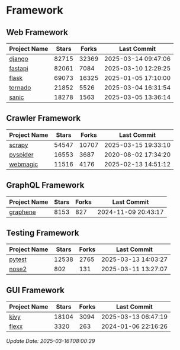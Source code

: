 # Framework

## Web Framework
| Project Name | Stars | Forks | Last Commit |
| ------------ | ----- | ----- | ----------- |
| [django](https://github.com/django/django) | 82715 | 32369 | 2025-03-14 09:47:06 |
| [fastapi](https://github.com/fastapi/fastapi) | 82061 | 7084 | 2025-03-10 12:29:25 |
| [flask](https://github.com/pallets/flask) | 69073 | 16325 | 2025-01-05 17:10:00 |
| [tornado](https://github.com/tornadoweb/tornado) | 21852 | 5526 | 2025-03-04 16:31:54 |
| [sanic](https://github.com/sanic-org/sanic) | 18278 | 1563 | 2025-03-05 13:36:14 |

## Crawler Framework
| Project Name | Stars | Forks | Last Commit |
| ------------ | ----- | ----- | ----------- |
| [scrapy](https://github.com/scrapy/scrapy) | 54547 | 10707 | 2025-03-15 19:33:10 |
| [pyspider](https://github.com/binux/pyspider) | 16553 | 3687 | 2020-08-02 17:34:20 |
| [webmagic](https://github.com/code4craft/webmagic) | 11516 | 4176 | 2025-02-13 14:51:12 |

## GraphQL Framework
| Project Name | Stars | Forks | Last Commit |
| ------------ | ----- | ----- | ----------- |
| [graphene](https://github.com/graphql-python/graphene) | 8153 | 827 | 2024-11-09 20:43:17 |

## Testing Framework
| Project Name | Stars | Forks | Last Commit |
| ------------ | ----- | ----- | ----------- |
| [pytest](https://github.com/pytest-dev/pytest) | 12538 | 2765 | 2025-03-13 14:03:27 |
| [nose2](https://github.com/nose-devs/nose2) | 802 | 131 | 2025-03-11 13:27:07 |

## GUI Framework
| Project Name | Stars | Forks | Last Commit |
| ------------ | ----- | ----- | ----------- |
| [kivy](https://github.com/kivy/kivy) | 18104 | 3094 | 2025-03-13 06:47:19 |
| [flexx](https://github.com/flexxui/flexx) | 3320 | 263 | 2024-01-06 22:16:26 |

*Update Date: 2025-03-16T08:00:29*